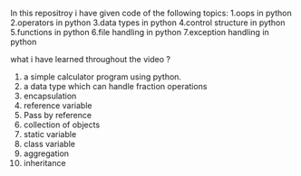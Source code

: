 In this repositroy i have given code of  the following topics:
1.oops in python
2.operators in python
3.data types in python
4.control structure in python
5.functions in python
6.file handling in python
7.exception handling in python
 
what i have learned throughout the video ?
1. a simple calculator program using python. 
2. a data type which can handle fraction operations
3. encapsulation
4. reference variable
5. Pass by reference
6. collection of objects
7. static variable
8. class variable
9. aggregation
10. inheritance

